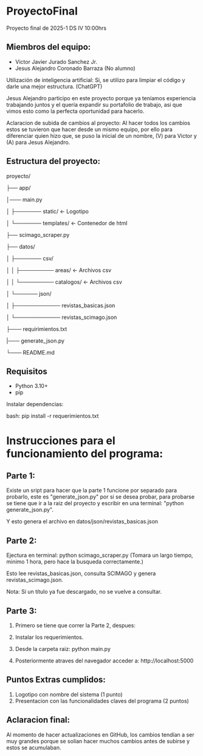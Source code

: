# ProyectoFinal
Proyecto final de 2025-1 DS IV 10:00hrs

## Miembros del equipo:
- Victor Javier Jurado Sanchez Jr.
- Jesus Alejandro Coronado Barraza (No alumno)

Utilización de inteligencia artificial: Si, se utilizo para limpiar el código y darle una mejor estructura. (ChatGPT)

Jesus Alejandro participo en este proyecto porque ya teníamos experiencia trabajando juntos y el quería expandir su portafolio de trabajo, asi que vimos esto como la perfecta oportunidad para hacerlo.

Aclaracion de subida de cambios al proyecto:
Al hacer todos los cambios estos se tuvieron que hacer desde un mismo equipo, por ello para diferenciar quien hizo que, se puso la inicial de un nombre, (V) para Victor y (A) para Jesus Alejandro.

## Estructura del proyecto:

proyecto/

├── app/

│─── main.py

│    ├─────── static/       <- Logotipo

│    └─────── templates/    <- Contenedor de html

├── scimago_scraper.py

├── datos/

│   ├─────── csv/

│   │ ├───────── areas/      <- Archivos csv

│   │ └───────── catalogos/  <- Archivos csv

│   └────── json/

│   ├──────────── revistas_basicas.json

│   └──────────── revistas_scimago.json

├─── requirimientos.txt

|─── generate_json.py

└─── README.md


## Requisitos

- Python 3.10+
- pip

Instalar dependencias:

bash:
pip install -r requerimientos.txt

# Instrucciones para el funcionamiento del programa:

## Parte 1:
Existe un sript para hacer que la parte 1 funcione por separado para probarlo, este es "generate_json.py" por si se desea probar, para probarse se tiene que ir a la raiz del proyecto y escribir en una terminal: "python generate_json.py".

Y esto genera el archivo en datos/json/revistas_basicas.json

## Parte 2:
Ejectura en terminal: python scimago_scraper.py (Tomara un largo tiempo, minimo 1 hora, pero hace la busqueda correctamente.)

Esto lee revistas_basicas.json, consulta SCIMAGO y genera revistas_scimago.json.

Nota: Si un título ya fue descargado, no se vuelve a consultar.

## Parte 3:
1. Primero se tiene que correr la Parte 2, despues:

2. Instalar los requerimientos.

3. Desde la carpeta raiz: python main.py

4. Posteriormente atraves del navegador acceder a: http://localhost:5000

## Puntos Extras cumplidos:
1. Logotipo con nombre del sistema (1 punto)
2. Presentacion con las funcionalidades claves del programa (2 puntos)

## Aclaracion final: 
Al momento de hacer actualizaciones en GitHub, los cambios tendían a ser muy grandes porque se solían hacer muchos cambios antes de subirse y estos se acumulaban.

